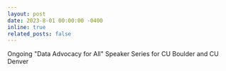 ```yaml
---
layout: post
date: 2023-8-01 00:00:00 -0400
inline: true
related_posts: false
---
```


Ongoing "Data Advocacy for All" Speaker Series for CU Boulder and CU Denver
